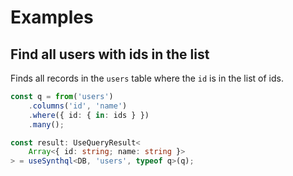 # Examples

 ## Find all users with ids in the list

Finds all records in the `users` table where the `id` is in the list of ids.


```ts
const q = from('users')
    .columns('id', 'name')
    .where({ id: { in: ids } })
    .many();

const result: UseQueryResult<
    Array<{ id: string; name: string }>
> = useSynthql<DB, 'users', typeof q>(q);


```